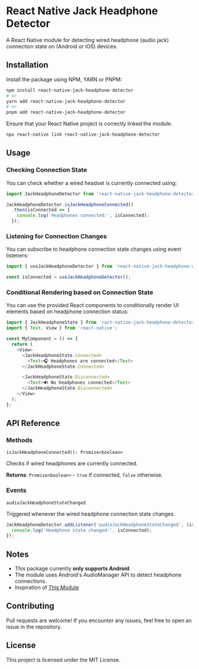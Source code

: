 # React Native Jack Headphone Detector

A React Native module for detecting wired headphone (audio jack) connection state on (Android or iOS) devices.

## Installation

Install the package using NPM, YARN or PNPM:

```bash
npm install react-native-jack-headphone-detector
# or
yarn add react-native-jack-headphone-detector
# or
pnpm add react-native-jack-headphone-detector
```

Ensure that your React Native project is correctly linked the module.

```bash
npx react-native link react-native-jack-headphone-detector
```

## Usage

### Checking Connection State

You can check whether a wired headset is currently connected using:

```javascript
import JackHeadphoneDetector from 'react-native-jack-headphone-detector';

JackHeadphoneDetector.isJackHeadphoneConnected()
  .then(isConnected => {
    console.log('Headphones connected:', isConnected);
  });
```

### Listening for Connection Changes

You can subscribe to headphone connection state changes using event listeners:

```javascript
import { useJackHeadphoneDetector } from 'react-native-jack-headphone-detector';

const isConnected = useJackHeadphoneDetector();
```

### Conditional Rendering based on Connection State

You can use the provided React components to conditionally render UI elements based on headphone connection status:

```javascript
import { JackHeadphoneState } from 'ract-native-jack-headphone-detector';
import { Text, View } from 'react-native';

const MyComponent = () => {
  return (
    <View>
      <JackHeadphoneState.Connected>
        <Text>🎧 Headphones are connected</Text>
      </JackHeadphoneState.Connected>

      <JackHeadphoneState.Disconnected>
        <Text>🔊 No headphones connected</Text>
      </JackHeadphoneState.Disconnected>
    </View>
  );
};
```

## API Reference

### Methods

`isJackHeadphoneConnected(): Promise<boolean>`

Checks if wired headphones are currently connected.

**Returns**: `Promise<boolean>` - `true` if connected, `false` otherwise.

### Events

`audioJackHeadphoneStateChanged`

Triggered whenever the wired headphone connection state changes.

```javascript
JackHeadphoneDetector.addListener('audioJackHeadphoneStateChanged', (isConnected: boolean) => {
  console.log('Headphone state changed:', isConnected);
});
```

## Notes

- This package currently **only supports Android**.
- The module uses Android's AudioManager API to detect headphone connections.
- Inspiration of [This Module](https://github.com/Tintef/react-native-headphone-detection)

## Contributing

Pull requests are welcome! If you encounter any issues, feel free to open an issue in the repository.

## License

This project is licensed under the MIT License.